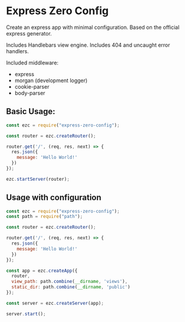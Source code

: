 # Express Zero Config

Create an express app with minimal configuration. Based on the official express generator.

Includes Handlebars view engine. Includes 404 and uncaught error handlers.

Included middleware:
* express
* morgan (development logger)
* cookie-parser
* body-parser

## Basic Usage:

```js
const ezc = require("express-zero-config");

const router = ezc.createRouter();

router.get('/', (req, res, next) => {
  res.json({
    message: 'Hello World!'
  })
});

ezc.startServer(router);
```

## Usage with configuration

```js
const ezc = require("express-zero-config");
const path = require("path");

const router = ezc.createRouter();

router.get('/', (req, res, next) => {
  res.json({
    message: 'Hello World!'
  })
});

const app = ezc.createApp({
  router,
  view_path: path.combine(__dirname, 'views'),
  static_dir: path.combine(__dirname, 'public')
});

const server = ezc.createServer(app);

server.start();
```
